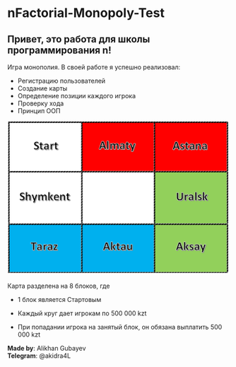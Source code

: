 # nFactorial-Monopoly-Test
## Привет, это работа для школы программирования n!

Игра монополия. 
В своей работе я успешно реализовал:
- Регистрацию пользователей
- Создание карты
- Определение позиции каждого игрока
- Проверку хода
- Принцип ООП


![./](board.png) <br />

Карта разделена на 8 блоков, где
- 1 блок является Стартовым

- Каждый круг дает игрокам по 500 000 kzt
- При попадании игрока на занятый блок, он обязана выплатить 500 000 kzt

<b>Made by</b>: Alikhan Gubayev <br />
<b>Telegram</b>: @akidra4L
